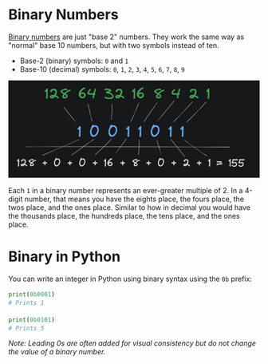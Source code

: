 # Binary Numbers

[Binary numbers](https://en.wikipedia.org/wiki/Binary_number) are just "base 2" numbers. They work the same way as "normal" base 10 numbers, but with two symbols instead of ten.

- Base-2 (binary) symbols: `0` and `1`
- Base-10 (decimal) symbols: `0`, `1`, `2`, `3`, `4`, `5`, `6`, `7`, `8`, `9`

![binary](../../00.%20images/OOUTUVo.png)

Each `1` in a binary number represents an ever-greater multiple of 2. In a 4-digit number, that means you have the eights place, the fours place, the twos place, and the ones place. Similar to how in decimal you would have the thousands place, the hundreds place, the tens place, and the ones place.

# Binary in Python

You can write an integer in Python using binary syntax using the `0b` prefix:

```py
print(0b0001)
# Prints 1

print(0b0101)
# Prints 5
```

_Note: Leading 0s are often added for visual consistency but do not change the value of a binary number._